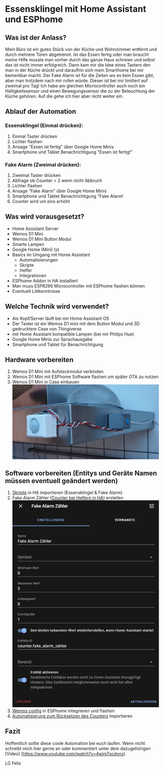 # Essensklingel mit Home Assistant und ESPhome
## Was ist der Anlass?
Mein Büro ist ein gutes Stück von der Küche und Wohnzimmer entfernt und durch mehrere Türen abgetrennt. Ist das Essen fertig oder man braucht meine Hilfe musste man vorher durch das ganze Haus schreien und selbst das ist nicht immer erfolgreich.
Dann kam mir die Idee eines Tasters den man in der Küche drückt und daraufhin sich mein Smarthome bei mir bemerkbar macht. Der Fake Alarm ist für die Zeiten wo es kein Essen gibt, aber man trotzdem nach mir rufen würde. Dieser ist bei mir limitiert auf zweimal pro Tag!
Ich habe am gleichen Microcontroller auch noch ein Helligkeitssensor und einen Bewegungssensor die zu der Beleuchtung der Küche gehören. Auf die gehe ich hier aber nicht weiter ein.
## Ablauf der Automation
### Essensklingel (Einmal drücken):
1. Einmal Taster drücken
2. Lichter flashen
3. Ansage "Essen ist fertig" über Google Home Minis
4. Smartphone und Tablet Benachrichtigung "Essen ist fertig!"
 ### Fake Alarm (Zweimal drücken):
1. Zweimal Taster drücken
6. Abfrage ob Counter < 2 wenn nicht Abbruch
7. Lichter flashen
8. Ansage "Fake Alarm" über Google Home Minis
9. Smartphone und Tablet Benachrichtigung "Fake Alarm!
10. Counter wird um eins erhöht

## Was wird vorausgesetzt?
- Home Assistant Server
- Wemos D1 Mini
- Wemos D1 Mini Button Modul
- Smarte Lampen
- Google Home (Mini) (s)
- Basics im Umgang mit Home Assistant
	- Automatisierungen
	- Skripte
	- Helfer
	- Integrationen
- ESPhome Addon in HA installiert
- Man muss ESP8266 Microcontroller mit ESPhome flashen können
- Eventuell Lötkenntnisse

## Welche Technik wird verwendet?

- Als Kopf/Server läuft bei mir Home Assistant OS
- Der Taster ist ein Wemos D1 mini mit dem Button Modul und 3D gedrucktem Case von Thingiverse
- mit Home Assistant kompatible Lampen (bei mir Philips Hue)
- Google Home Minis zur Sprachausgabe
- Smartphone und Tablet für Benachrichtigung

## Hardware vorbereiten
1. Wemos D1 Mini mit Aufsteckmodul verbinden
2. Wemos D1 Mini mit ESPhome Software flashen um später OTA zu nutzen
3. Wemos D1 Mini in Case einbauen
![Wemos in Küche](https://github.com/FelixLenz-Code/Essensklingel-HA/blob/main/Bilder/Wemos%20in%20der%20Kueche.jpg?raw=true)

## Software vorbereiten (Entitys und Geräte Namen müssen eventuell geändert werden)
1. [Skripte](https://github.com/FelixLenz-Code/Essensklingel-HA/tree/main/Skripte) in HA importieren (Essensklingel & Fake Alarm)
2. Fake Alarm Zähler ([Counter bei Helfern in HA](https://www.home-assistant.io/integrations/counter/)) erstellen
![Fake Alarm Counter](https://github.com/FelixLenz-Code/Essensklingel-HA/blob/main/Bilder/Fake%20Counter%20Einstellungen.PNG?raw=true)
4. [Wemos config](https://github.com/FelixLenz-Code/Essensklingel-HA/blob/main/Wemos%20config/Kueche%20Wemos.yaml) in ESPhome integrieren und flashen
5. [Automatisierung zum Rücksetzen des Counters](https://github.com/FelixLenz-Code/Essensklingel-HA/blob/main/Automationen/Fake%20Alarm%20Counter%20taeglich%20zur%C3%BCcksetzen.yaml) importieren


## Fazit
Hoffentlich sollte diese coole Automation bei euch laufen. Wenn nicht schreibt mich hier gerne an oder kommentiert unter dem dazugehörigen [Video] (https://www.youtube.com/watch?v=4wjmTscdxns).

LG Felix
